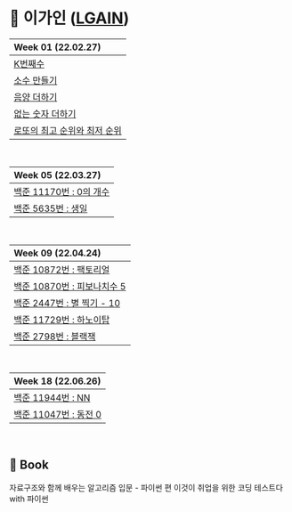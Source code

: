 # 🐤 이가인 ([LGAIN](github.com/LGAIN))

| Week 01 (22.02.27) |
| :-- |
| <a href="https://programmers.co.kr/learn/courses/30/lessons/42748">K번째수</a> |
| <a href="https://programmers.co.kr/learn/courses/30/lessons/12977">소수 만들기</a> |
| <a href="https://programmers.co.kr/learn/courses/30/lessons/76501">음양 더하기</a> |
| <a href="https://programmers.co.kr/learn/courses/30/lessons/86051">없는 숫자 더하기</a> |
| <a href="https://programmers.co.kr/learn/courses/30/lessons/77484">로또의 최고 순위와 최저 순위</a> |

<br>


| Week 05 (22.03.27) |
| :-- |
| <a href="https://www.acmicpc.net/problem/11170">백준 11170번 : 0의 개수</a> |
| <a href="https://www.acmicpc.net/problem/5635">백준 5635번 : 생일</a> |

<br>

| Week 09 (22.04.24) |
| :-- |
| <a href="https://www.acmicpc.net/problem/10872"> 백준 10872번 : 팩토리얼 </a> |
| <a href="https://www.acmicpc.net/problem/10870"> 백준 10870번 : 피보나치수 5 </a> |
| <a href="https://www.acmicpc.net/problem/2447"> 백준 2447번 : 별 찍기 - 10 </a> |
| <a href="https://www.acmicpc.net/problem/11729"> 백준 11729번 : 하노이탑 </a> |
| <a href="https://www.acmicpc.net/problem/2798"> 백준 2798번 : 블랙잭 </a> |

<br>

| Week 18 (22.06.26) |
| :-- |
| <a href="https://www.acmicpc.net/problem/11944"> 백준 11944번 : NN </a> |
| <a href="https://www.acmicpc.net/problem/11047"> 백준 11047번 : 동전 0 </a> |


<br>

## 📍 Book
자료구조와 함께 배우는 알고리즘 입문 - 파이썬 편
이것이 취업을 위한 코딩 테스트다 with 파이썬


